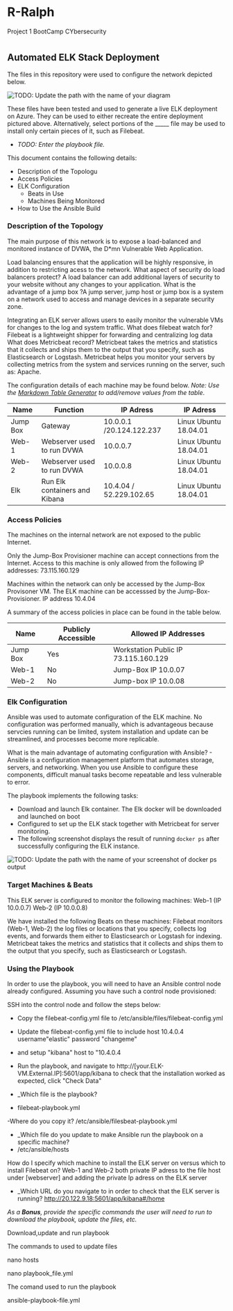 # R-Ralph
Project 1 BootCamp CYbersecurity
#
## Automated ELK Stack Deployment

The files in this repository were used to configure the network depicted below.

![TODO: Update the path with the name of your diagram](Images/diagram_filename.png)

These files have been tested and used to generate a live ELK deployment on Azure. They can be used to either recreate the entire deployment pictured above. Alternatively, select portions of the _____ file may be used to install only certain pieces of it, such as Filebeat.

  - _TODO: Enter the playbook file._

This document contains the following details:
- Description of the Topologu
- Access Policies
- ELK Configuration
  - Beats in Use
  - Machines Being Monitored
- How to Use the Ansible Build


### Description of the Topology

The main purpose of this network is to expose a load-balanced and monitored instance of DVWA, the D*mn Vulnerable Web Application.

Load balancing ensures that the application will be highly responsive, in addition to restricting acess to the network.
What aspect of security do load balancers protect? A load balancer can add additional layers of security to your website without any changes to your application. What is the advantage of a jump box ?A jump server, jump host or jump box is a system on a network used to access and manage devices in a separate security zone. 

Integrating an ELK server allows users to easily monitor the vulnerable VMs for changes to the log and system traffic.
What does filebeat watch for? Filebeat is a lightweight shipper for forwarding and centralizing log data
What does Metricbeat record? Metricbeat takes the metrics and statistics that it collects and ships them to the output that you specify, such as Elasticsearch or Logstash. Metricbeat helps you monitor your servers by collecting metrics from the system and services running on the server, such as: Apache.

The configuration details of each machine may be found below.
_Note: Use the [Markdown Table Generator](http://www.tablesgenerator.com/markdown_tables) to add/remove values from the table_.

| Name    |            Function            |      IP Adress            |      IP Adress         |
|---------|--------------------------------|---------------------------|------------------------|
| Jump Box| Gateway                        |  10.0.0.1 /20.124.122.237 | Linux Ubuntu 18.04.01  |          
| Web-1   | Webserver used to run DVWA     |  10.0.0.7                 | Linux Ubuntu 18.04.01  |       
| Web-2   | Webserver used to run DVWA     |  10.0.0.8                 | Linux Ubuntu 18.04.01  |
| Elk     | Run Elk containers and Kibana  |  10.4.04 / 52.229.102.65  | Linux Ubuntu 18.04.01  | 

### Access Policies

The machines on the internal network are not exposed to the public Internet. 

Only the Jump-Box Provisioner machine can accept connections from the Internet. Access to this machine is only allowed from the following IP addresses:
73.115.160.129

Machines within the network can only be accessed by the Jump-Box Provisoner VM.
The ELK machine can be accesssed by the Jump-Box-Provisioner. IP address 10.4.04

A summary of the access policies in place can be found in the table below.

| Name     | Publicly Accessible |      Allowed IP Addresses            |
|----------|---------------------|--------------------------------------|
| Jump Box | Yes                 | Workstation Public IP 73.115.160.129 |
| Web-1    | No                  |  Jump-Box IP 10.0.07                 |
| Web-2    | No                  |  Jump-box IP 10.0.08                 |

### Elk Configuration

Ansible was used to automate configuration of the ELK machine. No configuration was performed manually, which is advantageous because servcies running can be limited, system installation and update can be streamlined, and processes become more replicable.

What is the main advantage of automating configuration with Ansible? - Ansible is a configuration management platform that automates storage, servers, and networking. When you use Ansible to configure these components, difficult manual tasks become repeatable and less vulnerable to error.

The playbook implements the following tasks:

- Download and launch Elk container. The Elk docker will be downloaded and launched on boot
- Configured to set up the ELK stack together with Metricbeat for server monitoring.
- The following screenshot displays the result of running `docker ps` after successfully configuring the ELK instance.

![TODO: Update the path with the name of your screenshot of docker ps output](Images/docker_ps_output.png)

### Target Machines & Beats
This ELK server is configured to monitor the following machines:
Web-1 (IP 10.0.0.7) Web-2 (IP 10.0.0.8)

We have installed the following Beats on these machines:
Filebeat monitors (Web-1, Web-2) the log files or locations that you specify, collects log events, and forwards them either to Elasticsearch or Logstash for indexing.
Metricbeat takes the metrics and statistics that it collects and ships them to the output that you specify, such as Elasticsearch or Logstash.

### Using the Playbook
In order to use the playbook, you will need to have an Ansible control node already configured. Assuming you have such a control node provisioned: 

SSH into the control node and follow the steps below:
- Copy the filebeat-config.yml file to /etc/ansible/files/filebeat-config.yml 
- Update the filebeat-config.yml file to include host 10.4.0.4 username"elastic" password "changeme"
- and setup "kibana" host to "10.4.0.4
- Run the playbook, and navigate to http://[your.ELK-VM.External.IP]:5601/app/kibana to check that the installation worked as expected, click "Check Data"

- _Which file is the playbook? 
- filebeat-playbook.yml

-Where do you copy it?
/etc/ansible/filesbeat-playbook.yml

- _Which file do you update to make Ansible run the playbook on a specific machine?
- /etc/ansible/hosts

 How do I specify which machine to install the ELK server on versus which to install Filebeat on?
 Web-1 and Web-2 both private IP adress to the file host under [webserver] and  adding the private Ip adress on the ELK server
 
- _Which URL do you navigate to in order to check that the ELK server is running?
http://20.122.9.18:5601/app/kibana#/home

_As a **Bonus**, provide the specific commands the user will need to run to download the playbook, update the files, etc._

Download,update and run playbook



The commands to used to update files

nano hosts

nano playbook_file.yml


The comand used to run the playbook

ansible-playbook-file.yml
